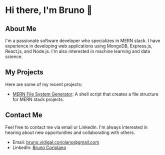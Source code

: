 
# Hi there, I'm Bruno 👋

## About Me

I'm a passionate software developer who specializes in MERN stack. I have experience in developing web applications using MongoDB, Express.js, React.js, and Node.js. I'm also interested in machine learning and data science.

## My Projects

Here are some of my recent projects:

- [MERN File System Generator](https://github.com/brunovmc/MERNFSGenerator): A shell script that creates a file structure for MERN stack projects.


## Contact Me

Feel free to contact me via email or LinkedIn. I'm always interested in hearing about new opportunities and collaborating with others.

- Email: [bruno.vidigal.coriolano@gmail.com](mailto:bruno.vidigal.coriolano@gmail.com)
- LinkedIn: [Bruno Coriolano](https://www.linkedin.com/in/brunocoriolano/)

<!--
**brunovmc/brunovmc** is a ✨ _special_ ✨ repository because its `README.md` (this file) appears on your GitHub profile.

Here are some ideas to get you started:

- 🔭 I’m currently working on ...
- 🌱 I’m currently learning ...
- 👯 I’m looking to collaborate on ...
- 🤔 I’m looking for help with ...
- 💬 Ask me about ...
- 📫 How to reach me: ...
- 😄 Pronouns: ...
- ⚡ Fun fact: ...
-->
